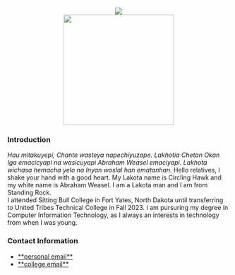 <body style="background-color:#">
<h1 align="center">
    <img src="https://readme-typing-svg.herokuapp.com/?font=Righteous&size=35&center=true&vCenter=true&width=500&height=70&duration=4000&lines=Hi+There!+👋;+I'm+Abraham+Weasel!;" />
<br>
<img style="center;" src="https://avatars.githubusercontent.com/u/166767167?v=4" width="250" height="250" />
<h3><b>Introduction</b></h3>
<em>Hau mitakuyepi, Chante wasteya napechiyuzape. Lakhotia Chetan Okan Iga emacicyapi na wasicuyapi Abraham Weasel emaciyapi. Lakhota wichasa hemacha yelo na Inyan woslal han ematanhan.</em>
Hello relatives, I shake your hand with a good heart. My Lakota name is Circling Hawk and my white name is Abraham Weasel. I am a Lakota man and I am from Standing Rock.
<br>
I attended Sitting Bull College in Fort Yates, North Dakota until transferring to United Tribes Technical College in Fall 2023. I am pursuring my degree in Computer Information Technology, as I always an interests in technology from when I was young. 
    
<h3><b>Contact Information</b></h3>
<ul>
  <li><a href="abrahamweasel@gmail.com" target="_blank">**personal email**</li>
  <li><a href="weasel.abraham@stu.uttc.edu" target="_blank">**college email**</li>
</ul></body>
